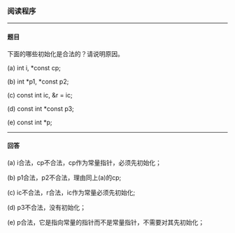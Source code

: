 ### 阅读程序
***
#### 题目

下面的哪些初始化是合法的？请说明原因。  

(a) int i, *const cp;  

(b) int *p1, *const p2;

(c) const int ic, &r = ic;  

(d) const int *const p3;  

(e) const int *p;

***
#### 回答

(a) i合法，cp不合法，cp作为常量指针，必须先初始化；  

(b) p1合法，p2不合法，理由同上(a)的cp;  

(c) ic不合法，r合法，ic作为常量必须先初始化;  

(d) p3不合法，没有初始化；  

(e) p合法，它是指向常量的指针而不是常量指针，不需要对其先初始化；

